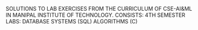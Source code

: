 SOLUTIONS TO LAB EXERCISES FROM THE CURRICULUM OF CSE-AI&ML IN MANIPAL INSTITUTE OF TECHNOLOGY.
CONSISTS:
  4TH SEMESTER LABS:
        DATABASE SYSTEMS (SQL)
        ALGORITHMS (C)
	
